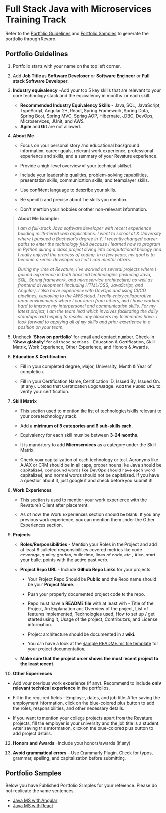 # Full Stack Java with Microservices Training Track

Refer to the [Portfolio Guidelines](./javams-guidelines.md#portfolio-guidelines) and [Portfolio Samples](./javams-guidelines.md#portfolio-samples) to generate the portfolio through Revpro.

## Portfolio Guidelines

1.  Portfolio starts with your name on the top left corner.
    
2.  Add **Job Title** as **Software Developer** or **Software Engineer** or **Full stack Software Developer**.
    
3.  **Industry equivalency** –Add your top 5 key skills that are relevant to your core technology stack and the equivalency in months for each skill.
	- **Recommended Industry Equivalency Skills** - Java, SQL, JavaScript, TypeScript, Angular 2+, React, Spring Framework, Spring Data, Spring Boot, Spring MVC, Spring AOP, Hibernate, JDBC, DevOps, Microservices, JUnit, and AWS.
	- **Agile** and **Git** are not allowed.
    
5.  **About** **Me**
    
    -   Focus on your personal story and educational background information, career goals, relevant work experience, professional experience and skills, and a summary of your Revature experience.
        
    -   Provide a high-level overview of your technical skillset.
        
    -   Include your leadership qualities, problem-solving capabilities, presentation skills, communication skills, and teamplayer skills.
        
    -   Use confident language to describe your skills.
        
    -   Be specific and precise about the skills you mention.
        
    -   Don't mention your hobbies or other non-relevant information.
        

> **About Me Example:**
> 
> _I am a full-stack Java software developer with recent experience building multi-tiered web applications. I went to school at X
> University where I pursued a Bachelor’s degree in Y. I recently
> changed career paths to enter the technology field because I learned
> how to program in Python during a class project diving into
> computational biology and I really enjoyed the process of coding. In a
> few years, my goal is to become a senior developer so that I can
> mentor others._
> 
> _During my time at Revature, I’ve worked on several projects where I gained experience in both backend technologies (including Java, SQL,
> Spring framework, and microservice architecture) as well as frontend
> development (including HTML/CSS, JavaScript, and Angular). I also have
> experience with DevOps and using CI/CD pipelines, deploying to the AWS
> cloud. I really enjoy collaborative team environments where I can
> learn from others, and I have worked hard to improve my interpersonal
> and communication skills. For my latest project, I am the team lead
> which involves facilitating the daily standups and helping to resolve
> any blockers my teammates have. I look forward to applying all of my
> skills and prior experience in a position on your team._

5.  Uncheck '**Show on portfolio**' for email and contact number. Check-in '**Show globally**' for all these sections - Education & Certification, Skill Matrix, Work Experience, Other Experience, and Honors & Awards.
    
6.  **Education &** **Certification**
    
    -   Fill in your completed degree, Major, University, Month & Year of completion.
        
    -   Fill in your Certification Name, Certification ID, Issued By, Issued On.(if any). Upload that Certification Logo/Badge. Add the Public URL to verify your certification.
        
7.  **Skill Matrix**
    
    -   This section used to mention the list of technologies/skills relevant to your core technology stack.
        
    -   Add a **minimum of 5 categories and 6 sub-skills each**.
        
    -   Equivalency for each skill must be between **3-24 months**.
        
    -   It is mandatory to add **Microservices** as a category under the Skill Matrix.
       
    -   Check your capitalization of each technology or tool. Acronyms like AJAX or ORM should be in all caps, proper nouns like Java should be capitalized, compound words like DevOps should have each word capitalized, and normal words should not be capitalized. If you have a question about it, just google it and check before you submit it!
        
8.  **Work** **Experiences**
    
    -   This section is used to mention your work experience with the Revature’s Client after placement.
        
    -   As of now, the Work Experiences section should be blank. If you any previous work experience, you can mention them under the Other Experiences section.
        
9.  **Projects**
    
    -   **Roles/Responsibilities** - Mention your Roles in the Project and add at least 8 bulleted responsibilities covered metrics like code coverage, quality grades, build time, lines of code, etc., Also, start your bullet points with the active past verb.
        
    -   **Project Repo URL** - Include **Github Repo Links** for your projects.
        
        -   Your Project Repo Should be **Public** and the Repo name should be your **Project Name**.
            
        -   Push your properly documented project code to the repo.
            
        -   Repo must have a **README file** with at least with - Title of the Project, An Explanation and Overview of the project, List of features implemented, Technologies used, How to set up / get started using it, Usage of the project, Contributors, and License information.
            
        -   Project architecture should be documented in a **wiki**.
            
        -   You can have a look at the  [Sample README.md file template](https://www.google.com/url?q=https%3A%2F%2Fgithub.com%2FPorkodiVenkatesh%2FPROJECT-NAME&sa=D&sntz=1&usg=AFQjCNFHkCy7oSKxn_nzSQVOx5YAqOqPDw) for your project documentation.
            
    -   **Make sure that the project order shows the most recent project to the least recent.**
        
10.  **Other Experiences**

  -   Add your previous work experience (if any). Recommend to include **only relevant technical experience** in the portfolios.
        
  -   Fill in the required fields - Employer, dates, and job title. After saving the employment information, click on the blue-colored plus button to add the roles, responsibilities, and other necessary details.
        
  -   If you want to mention your college projects apart from the Revature projects, fill the employer is your university and the job title is a student. After saving this information, click on the blue-colored plus button to add project details.
    
        

12.  **Honors and** **Awards** –Include your honors/awards (if any)
    
13.  **Avoid grammatical errors** – Use Grammarly Plugin. Check for typos, grammar, spelling, and capitalization before submitting.

## Portfolio Samples 

Below you have Published Portfolio Samples for your reference. Please do not replicate the same sentences.

- [Java MS with Angular](https://app.revature.com/profile/magnusjw/b8b8365efdf3c093d180fd768b5c379d) 
- [Java MS with React](https://app.revature.com/profile/DavidLyu/cd498c6f7641d493f931c924bf79ffb9)   

